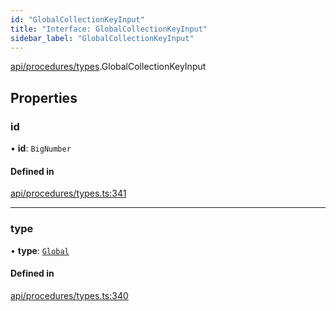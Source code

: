 ```yaml
---
id: "GlobalCollectionKeyInput"
title: "Interface: GlobalCollectionKeyInput"
sidebar_label: "GlobalCollectionKeyInput"
---
```


[api/procedures/types](../../../../../modules/API/Procedures/Types/Types.md).GlobalCollectionKeyInput

## Properties

### id

• **id**: `BigNumber`

#### Defined in

[api/procedures/types.ts:341](https://github.com/PolymeshAssociation/polymesh-sdk/blob/daafaa68f/src/api/procedures/types.ts#L341)

___

### type

• **type**: [`Global`](../../../../../enums/API/Entities/MetadataEntry/Types/MetadataType/MetadataType.md#global)

#### Defined in

[api/procedures/types.ts:340](https://github.com/PolymeshAssociation/polymesh-sdk/blob/daafaa68f/src/api/procedures/types.ts#L340)
